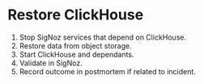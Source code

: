 # Restore ClickHouse

1. Stop SigNoz services that depend on ClickHouse.
2. Restore data from object storage.
3. Start ClickHouse and dependants.
4. Validate in SigNoz.
5. Record outcome in postmortem if related to incident.
